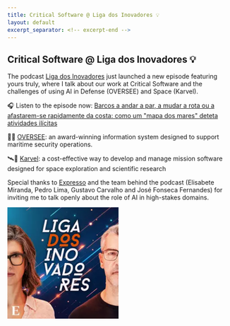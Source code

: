 ```yaml
---
title: Critical Software @ Liga dos Inovadores 💡
layout: default
excerpt_separator: <!-- excerpt-end -->
---
```


## Critical Software @ Liga dos Inovadores 💡

<!-- excerpt-start -->

The podcast [Liga dos Inovadores](https://expresso.pt/podcasts/liga-dos-inovadores) just launched a new episode featuring yours truly, where I talk about our work at Critical Software and the challenges of using AI in Defense (OVERSEE) and Space (Karvel).

🎧 Listen to the episode now: [Barcos a andar a par, a mudar a rota ou a afastarem-se rapidamente da costa: como um "mapa dos mares" deteta atividades ilícitas](https://expresso.pt/podcasts/liga-dos-inovadores/2025-04-09-barcos-a-andar-a-par-a-mudar-a-rota-ou-a-afastarem-se-rapidamente-da-costa-como-um-mapa-dos-mares-deteta-atividades-ilicitas-56dd1f57)

<!-- excerpt-end -->

📡🚢 [OVERSEE](https://criticalsoftware.com/en/product/maritime-security-operations): an award-winning information system designed to support maritime security operations.

🛰️🌌 [Karvel](https://criticalsoftware.com/en/industries/space): a cost-effective way to develop and manage mission software designed for space exploration and scientific research

Special thanks to [Expresso](https://expresso.pt/) and the team behind the podcast (Elisabete Miranda, Pedro Lima, Gustavo Carvalho and José Fonseca Fernandes) for inviting me to talk openly about the role of AI in high-stakes domains.

<img src="/assets/images/ldi_podcast.png" width="50%"/>